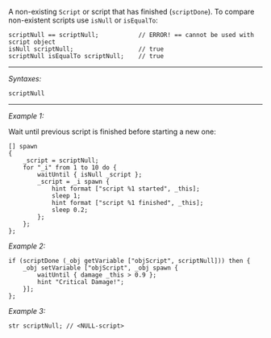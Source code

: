 A non-existing `Script` or script that has finished (`scriptDone`). To compare non-existent scripts use `isNull` or `isEqualTo`:

```sqf
scriptNull == scriptNull;			// ERROR! == cannot be used with script object
isNull scriptNull;					// true
scriptNull isEqualTo scriptNull;	// true
```


---
*Syntaxes:*

`scriptNull`

---
*Example 1:*

Wait until previous script is finished before starting a new one:

```sqf
[] spawn
{
	_script = scriptNull;
	for "_i" from 1 to 10 do {
		waitUntil { isNull _script };
		_script = _i spawn {
			hint format ["script %1 started", _this];
			sleep 1;
			hint format ["script %1 finished", _this];
			sleep 0.2;
		};
	};
};
```

*Example 2:*

```sqf
if (scriptDone (_obj getVariable ["objScript", scriptNull])) then {
	_obj setVariable ["objScript", _obj spawn {
		waitUntil { damage _this > 0.9 };
		hint "Critical Damage!";
	}];
};
```

*Example 3:*

```sqf
str scriptNull; // <NULL-script>
```